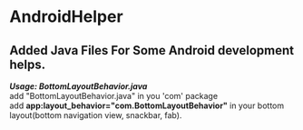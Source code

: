 # AndroidHelper
Added Java Files For Some Android development helps.
---------------------------------------
<B><I>Usage: BottomLayoutBehavior.java</I></B><BR>
add "BottomLayoutBehavior.java" in you 'com' package <BR>
add <b>app:layout_behavior="com.BottomLayoutBehavior"</b> in your bottom layout(bottom navigation view, snackbar, fab).


